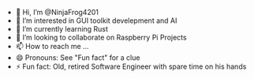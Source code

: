 - 👋 Hi, I’m @NinjaFrog4201
- 👀 I’m interested in GUI toolkit develepment and AI
- 🌱 I’m currently learning Rust
- 💞️ I’m looking to collaborate on Raspberry Pi Projects
- 📫 How to reach me ...
- 😄 Pronouns: See "Fun fact" for a clue
- ⚡ Fun fact: Old, retired Software Engineer with spare time on his hands

<!---
NinjaFrog4201/NinjaFrog4201 is a ✨ special ✨ repository because its `README.md` (this file) appears on your GitHub profile.
You can click the Preview link to take a look at your changes.
--->
